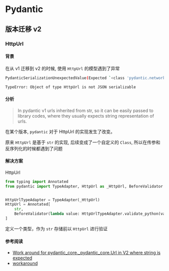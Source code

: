 # Pydantic

## 版本迁移 v2

### HttpUrl

#### 背景

在从 v1 迁移到 v2 的时候, 使用 `HttpUrl` 的模型遇到了异常

```bash
PydanticSerializationUnexpectedValue(Expected `<class 'pydantic.networks.HttpUrl'>` but got `<class 'str'>` with value `'https://github.com/NSRingo/WeatherKit/releases/tag/v1.8.6-rc3'` - serialized value may not be as expected.)
```

```bash
TypeError: Object of type HttpUrl is not JSON serializable
```

#### 分析

>In pydantic v1 urls inherited from str, so it can be easily passed to library codes, where they usually expects string representation of urls.

在某个版本, `pydantic` 对于 HttpUrl 的实现发生了改变。

原来 `HttpUrl` 是基于 `str` 的实现, 后续变成了一个自定义的 `Class`, 所以在传参和反序列化的时候都遇到了问题

#### 解决方案

HttpUrl

```python
from typing import Annotated
from pydantic import TypeAdapter, HttpUrl as _HttpUrl, BeforeValidator


HttpUrlTypeAdapter = TypeAdapter(_HttpUrl)
HttpUrl = Annotated[
    str,
    BeforeValidator(lambda value: HttpUrlTypeAdapter.validate_python(value) and value),
]
```

定义一个类型，作为 `str` 存储前以 `HttpUrl` 进行验证

#### 参考阅读

- [Work around for pydantic_core._pydantic_core.Url in V2 where string is expected](https://github.com/pydantic/pydantic/discussions/8211)
- [workaround](https://github.com/pydantic/pydantic/issues/7186#issuecomment-1874338146)
